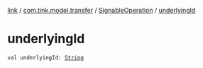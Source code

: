 [link](../../index.md) / [com.tink.model.transfer](../index.md) / [SignableOperation](index.md) / [underlyingId](./underlying-id.md)

# underlyingId

`val underlyingId: `[`String`](https://kotlinlang.org/api/latest/jvm/stdlib/kotlin/-string/index.html)